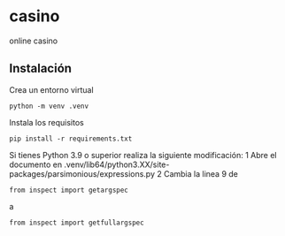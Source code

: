 # casino
 online casino


## Instalación

Crea un entorno virtual
```
python -m venv .venv
```

Instala los requisitos
```
pip install -r requirements.txt
```

Si tienes Python 3.9 o superior realiza la siguiente modificación:
1 Abre el documento en .venv/lib64/python3.XX/site-packages/parsimonious/expressions.py
2 Cambia la linea 9 de 
```
from inspect import getargspec
```
a
```
from inspect import getfullargspec
```